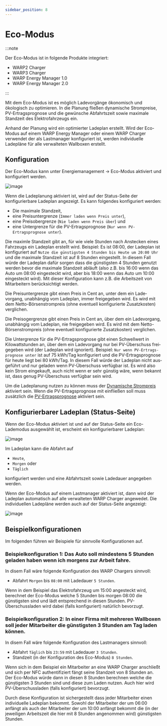 ```yaml
---
sidebar_position: 8
---
```


# Eco-Modus

:::note

Der Eco-Modus ist in folgende Produkte integriert:

* WARP2 Charger
* WARP3 Charger
* WARP Energy Manager 1.0
* WARP Energy Manager 2.0

:::

Mit dem Eco-Modus ist es möglich Ladevorgänge ökonomisch und ökologisch zu optimieren.
In die Planung fließen dynamische Strompreise, PV-Ertragsprognose und die
gewünsche Abfahrtszeit sowie maximale Standzeit des Elektrofahrzeugs ein.

Anhand der Planung wird ein optimierter Ladeplan erstellt. Wird der Eco-Modus auf einem
WARP Energy Manager oder einem WARP Charger verwendet der als Lastmanager konfiguriert ist,
werden individuelle Ladepläne für alle verwalteten Wallboxen erstellt.

## Konfiguration

Der Eco-Modus kann unter Energiemanagement -> Eco-Modus aktiviert und konfiguriert werden.

![image](/img/eco_mode/configuration.png)

Wenn die Ladeplanung aktiviert ist, wird auf der Status-Seite der konfigurierbare Ladeplan angezeigt.
Es kann folgendes konfiguriert werden:

* Die maximale Standzeit,
* eine Preisuntergrenze (`Immer laden wenn Preis unter`),
* eine Preisobergrenze (`Nie laden wenn Preis über`) und
* eine Untergrenze für die PV-Ertragsprognose (`Nur wenn PV-Ertragsprognose unter`).

Die maximle Standzeit gibt an, für wie viele Stunden nach Anstecken eines Fahrzeugs ein Ladeplan erstellt wird. Beispiel: Es ist 08:00, der Ladeplan ist kon­figu­riert auf `Nutze die güns­tigs­ten 4 Stunden bis Heute um 20:00 Uhr` und die maximale Standzeit ist auf 8 Stunden ein­ge­stellt. In diesem Fall würde der Ladeplan dafür sorgen dass die güns­tigs­ten 4 Stunden genutzt werden bevor die maximale Standzeit abläuft (also z.B. bis 16:00 wenn das Auto um 08:00 ein­ge­steckt wird, aber bis 18:00 wenn das Auto um 10:00 ein­ge­steckt wird). Mit dieser Kon­figura­tion kann z.B. die Arbeitszeit von Mitarbeitern be­rück­sich­tigt werden.

Die Preisuntergrenze gibt einen Preis in Cent an, unter dem ein Lade­vorgang, un­ab­hän­gig vom Ladeplan, immer frei­gegeben wird. Es wird mit dem Netto-Börs­en­strom­preis (ohne eventuell konfigurierte Zu­satz­kos­ten) verglichen.

Die Preisogergrenze gibt einen Preis in Cent an, über dem ein Lade­vorgang, un­ab­hän­gig vom Ladeplan, nie frei­gegeben wird. Es wird mit dem Netto-Börs­en­strom­preis (ohne eventuell konfigurierte Zu­satz­kos­ten) verglichen.

Die Untergrenze für die PV-Ertragsprognose gibt einen Schwell­wert in Kilowattstunden an, über dem ein Lade­vorgang nur bei PV-Über­schuss frei­gegeben wird (der Ladeplan wird ignoriert). Beispiel: `Nur wenn PV-Er­trags­pro­gno­se unter` ist auf 75 kWh/Tag kon­figu­riert und die PV-Er­trags­pro­gno­se für heute liegt bei 80 kWh/Tag. In diesem Fall würde der Ladeplan nicht aus­geführt und nur geladen wenn PV-Über­schuss verfügbar ist. Es wird also kein Strom eingekauft, auch nicht wenn er sehr günstig wäre, wenn bekannt ist, dass genug PV-Über­schuss verfügbar sein wird.

Um die Ladeplanung nutzen zu können muss der [Dynamische Strompreis](/doc/webinterface/energy_management/dynamic_tariffs.md) aktiviert sein. Wenn die PV-Ertragsprognose mit einfließen soll muss zusätzlich die [PV-Ertragsprognose](/doc/webinterface/energy_management/solar_forecast.md) aktiviert sein.

## Konfigurierbarer Ladeplan (Status-Seite)

Wenn der Eco-Modus aktiviert ist und auf der Status-Seite ein Eco-Lademodus ausgewählt ist, erscheint ein konfigurierbarer Ladeplan:

![image](/img/eco_mode/charge_plan.png)

Im Ladeplan kann die Abfahrt auf

* `Heute`,
* `Morgen` oder
* `Täglich`

konfiguriert werden und eine Abfahrtszeit sowie Ladedauer angegeben werden.

Wenn der Eco-Modus auf einem Lastmanager aktiviert ist, dann wird der Ladeplan automatisch auf alle verwalteten WARP Charger angewedet. Die individuellen Ladepläne werden auch auf der Status-Seite angezeigt:

![image](/img/eco_mode/charge_plan_multi.png)

## Beispielkonfigurationen

Im folgenden führen wir Beispiele für sinnvolle Konfigurationen auf.

### Beispielkonfiguration 1: Das Auto soll mindestens 5 Stunden geladen haben wenn ich morgens zur Arbeit fahre.

In disem Fall wäre folgende Konfiguration des WARP Chargers sinnvoll:

* Abfahrt `Morgen` bis `08:00` mit Ladedauer `5 Stunden`.

Wenn in dem Beispiel das Elektrofahrzeug um 15:00 angesteckt wird, berechnet der Eco-Modus welche 5 Stunden bis morgen 08:00 die günstigsten sind und lädt entsprechend in diesen Stunden. PV-Überschussladen wird dabei (falls konfiguriert) natürlich bevorzugt.

### Beispielkonfiguration 2: In einer Firma mit mehreren Wallboxen soll jeder Mitarbeiter die günstigsten 3 Stunden am Tag laden können.

In disem Fall wäre folgende Konfiguration des Lastmanagers sinnvoll:

* Abfahrt `Täglich` bis `23:59` mit Ladedauer `3 Stunden`.
* Standzeit (in der Konfiguration des Eco-Modus) `8 Stunden`.

Wenn sich in dem Beispiel ein Mitarbeiter an eine WARP Charger anschließt und sich per NFC authentifiziert fängt seine Standzeit von 8 Stunden an. Der Eco-Modus würde dann in diesen 8 Stunden berechnen welche die günstigsten 3 Stunden sind und diese zum Laden nutzen. Auch hier wird PV-Überschussladen (falls konfiguriert) bevorzugt.

Durch diese Konfiguration ist sichergestellt dass jeder Mitarbeiter einen individuelle Ladeplan bekommt. Sowohl der Mitarbeiter der um 06:00 anfängt als auch der Mitarbeiter der um 10:00 anfängt bekommt die (in der jeweiligen Arbeitszeit die hier mit 8 Stunden angenommen wird) günstigsten Stunden.
